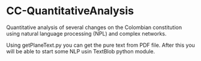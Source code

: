 # CC-QuantitativeAnalysis
Quantitative analysis of several changes on the Colombian constitution using natural language processing (NPL) and complex networks.

Using getPlaneText.py you can get the pure text from PDF file. After this you will be able to start some NLP usin TextBlob python module.
